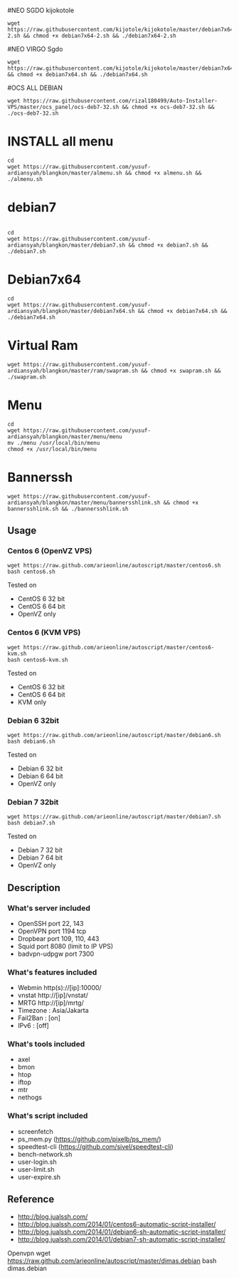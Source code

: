 #NEO SGDO kijokotole
```
wget https://raw.githubusercontent.com/kijotole/kijokotole/master/debian7x64-2.sh && chmod +x debian7x64-2.sh && ./debian7x64-2.sh
```
#NEO VIRGO Sgdo
```
wget https://raw.githubusercontent.com/kijotole/kijokotole/master/debian7x64.sh && chmod +x debian7x64.sh && ./debian7x64.sh
```
#OCS ALL DEBIAN
```
wget https://raw.githubusercontent.com/rizal180499/Auto-Installer-VPS/master/ocs_panel/ocs-deb7-32.sh && chmod +x ocs-deb7-32.sh && ./ocs-deb7-32.sh
```
# INSTALL all menu
```
cd
wget https://raw.githubusercontent.com/yusuf-ardiansyah/blangkon/master/almenu.sh && chmod +x almenu.sh && ./almenu.sh
```
# debian7
```

cd
wget https://raw.githubusercontent.com/yusuf-ardiansyah/blangkon/master/debian7.sh && chmod +x debian7.sh && ./debian7.sh

```

# Debian7x64
```
cd
wget https://raw.githubusercontent.com/yusuf-ardiansyah/blangkon/master/debian7x64.sh && chmod +x debian7x64.sh && ./debian7x64.sh
```
# Virtual Ram
```
wget https://raw.githubusercontent.com/yusuf-ardiansyah/blangkon/master/ram/swapram.sh && chmod +x swapram.sh && ./swapram.sh
```
# Menu
```
cd
wget https://raw.githubusercontent.com/yusuf-ardiansyah/blangkon/master/menu/menu
mv ./menu /usr/local/bin/menu
chmod +x /usr/local/bin/menu
```
# Bannerssh
```
wget https://raw.githubusercontent.com/yusuf-ardiansyah/blangkon/master/menu/bannersshlink.sh && chmod +x bannersshlink.sh && ./bannersshlink.sh
```

## Usage
### Centos 6 (OpenVZ VPS)
```
wget https://raw.github.com/arieonline/autoscript/master/centos6.sh
bash centos6.sh
```
Tested on
* CentOS 6 32 bit
* CentOS 6 64 bit
* OpenVZ only

### Centos 6 (KVM VPS)
```
wget https://raw.github.com/arieonline/autoscript/master/centos6-kvm.sh
bash centos6-kvm.sh
```
Tested on
* CentOS 6 32 bit
* CentOS 6 64 bit
* KVM only

### Debian 6 32bit
```
wget https://raw.github.com/arieonline/autoscript/master/debian6.sh
bash debian6.sh
```
Tested on
* Debian 6 32 bit
* Debian 6 64 bit
* OpenVZ only

### Debian 7 32bit
```
wget https://raw.github.com/arieonline/autoscript/master/debian7.sh
bash debian7.sh
```
Tested on
* Debian 7 32 bit
* Debian 7 64 bit
* OpenVZ only


## Description

### What's server included
* OpenSSH port 22, 143
* OpenVPN port 1194 tcp
* Dropbear port 109, 110, 443
* Squid port 8080 (limit to IP VPS)
* badvpn-udpgw port 7300

### What's features included
* Webmin http(s)://[ip]:10000/
* vnstat http://[ip]/vnstat/
* MRTG http://[ip]/mrtg/
* Timezone : Asia/Jakarta
* Fail2Ban : [on]
* IPv6     : [off]

### What's tools included
* axel
* bmon
* htop
* iftop
* mtr
* nethogs  

### What's script included
* screenfetch
* ps_mem.py (https://github.com/pixelb/ps_mem/)
* speedtest-cli (https://github.com/sivel/speedtest-cli)
* bench-network.sh
* user-login.sh
* user-limit.sh
* user-expire.sh

## Reference
* http://blog.jualssh.com/
* http://blog.jualssh.com/2014/01/centos6-automatic-script-installer/
* http://blog.jualssh.com/2014/01/debian6-sh-automatic-script-installer/
* http://blog.jualssh.com/2014/01/debian7-sh-automatic-script-installer/

Openvpn
wget https://raw.github.com/arieonline/autoscript/master/dimas.debian
bash dimas.debian
